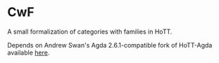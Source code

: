 # CwF
A small formalization of categories with families in HoTT.

Depends on Andrew Swan's Agda 2.6.1-compatible fork of HoTT-Agda available [here](https://github.com/awswan/HoTT-Agda/tree/agda-2.6.1-compatible).
